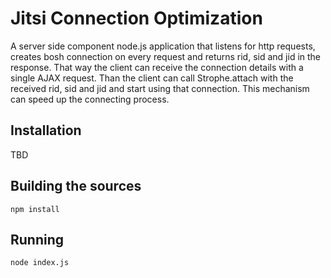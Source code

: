 Jitsi Connection Optimization
============
A server side component node.js application that listens for http requests, creates bosh connection on every request and returns rid, sid and jid in the response. That way the client can receive the connection details with a single AJAX request. Than the client can call Strophe.attach with the received rid, sid and jid and start using that connection. This mechanism can speed up the connecting process.

## Installation
TBD

## Building the sources
```
npm install
```

## Running
```
node index.js
```
